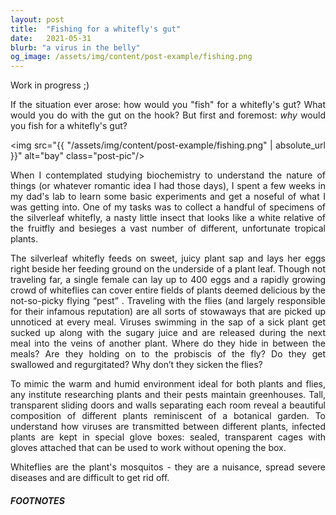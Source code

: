 ```yaml
---
layout: post
title:  "Fishing for a whitefly's gut"
date:   2021-05-31
blurb: "a virus in the belly"
og_image: /assets/img/content/post-example/fishing.png
---
```

<style>body {text-align: justify}</style>
Work in progress ;)

If the situation ever arose: how would you "fish" for a whitefly's gut? What would you do with the gut on the hook? But first and foremost: *why* would you fish for a whitefly's gut? 

<img src="{{ "/assets/img/content/post-example/fishing.png" | absolute_url }}" alt="bay" class="post-pic"/>

When I contemplated studying biochemistry to understand the nature of things (or whatever romantic idea I had those days), I spent a few weeks in my dad's lab to learn some basic experiments and get a noseful of what I was getting into. One of my tasks was to collect a handful of specimens of the silverleaf whitefly, a nasty little insect that looks like a white relative of the fruitfly and besieges a vast number of different, unfortunate tropical plants. 

The silverleaf whitefly feeds on sweet, juicy plant sap and lays her eggs right beside her feeding ground on the underside of a plant leaf. Though not traveling far, a single female can lay up to 400 eggs and a rapidly growing crowd of whiteflies can cover entire fields of plants deemed delicious by the not-so-picky flying “pest” . Traveling with the flies (and largely responsible for their infamous reputation) are all sorts of stowaways that are picked up unnoticed at every meal. Viruses swimming in the sap of a sick plant get sucked up along with the sugary juice and are released during the next meal into the veins of another plant. Where do they hide in between the meals? Are they holding on to the probiscis of the fly? Do they get swallowed and regurgitated? Why don’t they sicken the flies?     

To mimic the warm and humid environment ideal for both plants and flies, any institute researching plants and their pests maintain greenhouses. Tall, transparent sliding doors and walls separating each room reveal a beautiful composition of different plants reminiscent of a botanical garden. To understand how viruses are transmitted between different plants, infected plants are kept in special glove boxes: sealed, transparent cages with gloves attached that can be used to work without opening the box. 

Whiteflies are the plant's mosquitos - they are a nuisance, spread severe diseases and are difficult to get rid off.




##### FOOTNOTES

[^1]: 

[^2]: 


